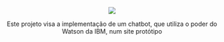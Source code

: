 <p align="center">
<img src="https://www.excelofficeservices.com/wp-content/uploads/2018/11/IBM-Watson-Logo.jpeg" />
</p>
<p align="center">
  Este projeto visa a implementação de um chatbot, que utiliza o poder do Watson da IBM, num site protótipo
</p>
